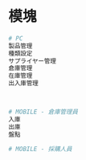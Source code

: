 # 模塊

```bash
# PC
製品管理
種類設定
サプライヤー管理
倉庫管理
在庫管理
出入庫管理



# MOBILE - 倉庫管理員
入庫
出庫
盤點

# MOBILE - 採購人員


```



